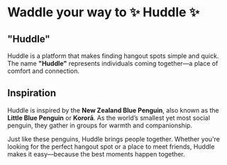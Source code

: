 # Waddle your way to ✨ Huddle ✨  

## "Huddle"  

Huddle is a platform that makes finding hangout spots simple and quick. The name **"Huddle"** represents individuals coming together—a place of comfort and connection.  

## Inspiration  

Huddle is inspired by the **New Zealand Blue Penguin**, also known as the **Little Blue Penguin** or **Kororā**. As the world’s smallest yet most social penguin, they gather in groups for warmth and companionship.  

Just like these penguins, Huddle brings people together. Whether you're looking for the perfect hangout spot or a place to meet friends, Huddle makes it easy—because the best moments happen together.  
